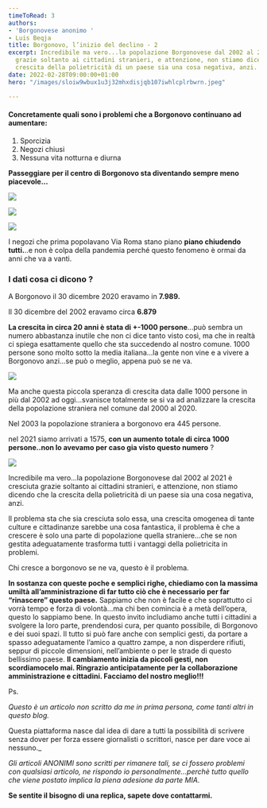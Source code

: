 ```yaml
---
timeToRead: 3
authors:
- 'Borgonovese anonimo '
- Luis Beqja
title: Borgonovo, l’inizio del declino - 2
excerpt: Incredibile ma vero...la popolazione Borgonovese dal 2002 al 2021 è cresciuta
  grazie soltanto ai cittadini stranieri, e attenzione, non stiamo dicendo che la
  crescita della polietricità di un paese sia una cosa negativa, anzi.
date: 2022-02-28T09:00:00+01:00
hero: "/images/sloiw9wbux1u3j32mhxdisjqb107iwhlcplrbwrn.jpeg"

---
```

#### **Concretamente quali sono i problemi che a Borgonovo continuano ad aumentare:**

1. Sporcizia
2. Negozi chiusi
3. Nessuna vita notturna e diurna

**Passeggiare per il centro di Borgonovo sta diventando sempre meno piacevole...**

![](/images/whatsapp-image-2022-02-22-at-18-55-23.jpeg)

![](/images/whatsapp-image-2022-02-22-at-18-55-23-1.jpeg)

![](/images/whatsapp-image-2022-02-28-at-12-55-15.jpeg)

I negozi che prima popolavano Via Roma stano piano **piano chiudendo tutti.**..e non è colpa della pandemia perché questo fenomeno è ormai da anni che va a vanti.

### I dati cosa ci dicono ?

A Borgonovo il 30 dicembre 2020 eravamo in **7.989.**

Il 30 dicembre del 2002 eravamo circa **6.879**

**La crescita in circa 20 anni è stata di +-1000 persone**...può sembra un numero abbastanza inutile che non ci dice tanto visto così, ma che in realtà ci spiega esattamente quello che sta succedendo al nostro comune. 1000 persone sono molto sotto la media italiana...la gente non vine e a vivere a Borgonovo anzi...se può o meglio, appena può se ne va.

![](/images/screenshot-2022-02-22-at-09-02-59.png)

Ma anche questa piccola speranza di crescita data dalle 1000 persone in più dal 2002 ad oggi...svanisce totalmente se si va ad analizzare la crescita della popolazione straniera nel comune dal 2000 al 2020.

Nel 2003 la popolazione straniera a borgonovo era 445 persone.

nel 2021 siamo arrivati a 1575, **con un aumento totale di circa 1000 persone..non lo avevamo per caso gia visto questo numero** ?

![](/images/screenshot-2022-02-22-at-09-07-36.png)

Incredibile ma vero...la popolazione Borgonovese dal 2002 al 2021 è cresciuta grazie soltanto ai cittadini stranieri, e attenzione, non stiamo dicendo che la crescita della polietricità di un paese sia una cosa negativa, anzi.

Il problema sta che sia cresciuta solo essa, una crescita omogenea di tante culture e cittadinanze sarebbe una cosa fantastica, il problema è che a crescere è solo una parte di popolazione quella straniere...che se non gestita adeguatamente trasforma tutti i vantaggi della polietricita in problemi.

Chi cresce a borgonovo se ne va, questo è il problema.

**In sostanza con queste poche e semplici righe, chiediamo con la massima umiltà all’amministrazione di far tutto ciò che è necessario per far “rinascere” questo paese.** Sappiamo che non è facile e che soprattutto ci vorrà tempo e forza di volontà…ma chi ben comincia è a metà dell’opera, questo lo sappiamo bene. In questo invito includiamo anche tutti i cittadini a svolgere la loro parte, prendendosi cura, per quanto possibile, di Borgonovo e dei suoi spazi. Il tutto si può fare anche con semplici gesti, da portare a spasso adeguatamente l’amico a quattro zampe, a non disperdere rifiuti, seppur di piccole dimensioni, nell’ambiente o per le strade di questo bellissimo paese. **Il cambiamento inizia da piccoli gesti, non scordiamocelo mai. Ringrazio anticipatamente per la collaborazione amministrazione e cittadini. Facciamo del nostro meglio!!!**

Ps.

_Questo è un articolo non scritto da me in prima persona, come tanti altri in questo blog._

Questa piattaforma nasce dal idea di dare a tutti la possibilità di scrivere senza dover per forza essere giornalisti o scrittori, nasce per dare voce ai nessuno._

_Gli articoli ANONIMI sono scritti per rimanere tali, se ci fossero problemi con qualsiasi articolo, ne rispondo io personalmente...perchè tutto quello che viene postato implica la piena adesione da parte MIA._

**Se sentite il bisogno di una replica, sapete dove contattarmi.**